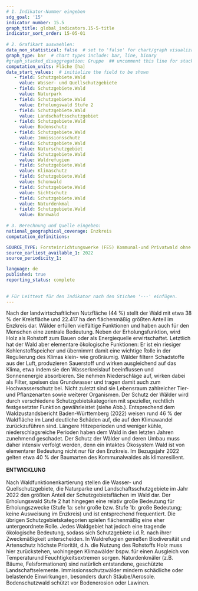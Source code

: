 ```yaml
---
# 1. Indikator-Nummer eingeben 
sdg_goal: '15'
indicator_number: 15.5
graph_title: global_indicators.15-5-title
indicator_sort_order: 15-05-01
 
# 2. Grafikart auswaehlen: 
data_non_statistical: false  # set to 'false' for chart/graph visualization 
graph_type: bar  # chart types include: bar, line, binary 
#graph_stacked_disaggregation: Gruppe  ## uncomment this line for stacked bars. eplace 'Geschlecht' with the field of aggregation. 
computation_units: Fläche [ha] 
data_start_values:  # initialize the field to be shown  
   - field: Schutzgebiete.Wald
     value: Wasser- und Quellschutzgebiete
   - field: Schutzgebiete.Wald
     value: Naturpark
   - field: Schutzgebiete.Wald
     value: Erholungswald Stufe 2
   - field: Schutzgebiete.Wald
     value: Landschaftsschutzgebiet
   - field: Schutzgebiete.Wald
     value: Bodenschutz
   - field: Schutzgebiete.Wald
     value: Immissionsschutz
   - field: Schutzgebiete.Wald
     value: Naturschutzgebiet
   - field: Schutzgebiete.Wald
     value: Waldrefugien
   - field: Schutzgebiete.Wald
     value: Klimaschutz
   - field: Schutzgebiete.Wald
     value: Schonwald
   - field: Schutzgebiete.Wald
     value: Sichtschutz
   - field: Schutzgebiete.Wald
     value: Naturdenkmal
   - field: Schutzgebiete.Wald
     value: Bannwald
          
# 3. Berechnung und Quelle eingeben: 
national_geographical_coverage: Enzkreis
computation_definitions: 

SOURCE_TYPE: Forsteinrichtungswerke (FE5) Kommunal-und Privatwald ohne Staatswald
source_earliest_available_1: 2022
source_periodicity_1: 

language: de   
published: true 
reporting_status: complete
 
 
# Für Leittext für den Indikator nach den Stichen '---' einfügen. 
---
```

Nach der landwirtschaftlichen Nutzfläche (44 %) stellt der Wald mit etwa 38 % der Kreisfläche und 22.417 ha den flächenmäßig größten Anteil im Enzkreis dar. Wälder erfüllen vielfältige Funktionen und haben auch für den Menschen eine zentrale Bedeutung. Neben der Erholungsfunktion, wird Holz als Rohstoff zum Bauen oder als Energiequelle erwirtschaftet. Letztlich hat der Wald aber elementare ökologische Funktionen: Er ist ein riesiger Kohlenstoffspeicher und übernimmt damit eine wichtige Rolle in der Regulierung des Klimas klein- wie großräumig. Wälder filtern Schadstoffe aus der Luft, produzieren Sauerstoff und wirken ausgleichend auf das Klima, etwa indem sie den Wasserkreislauf beeinflussen und Sonnenenergie absorbieren. Sie nehmen Niederschläge auf, wirken dabei als Filter, speisen das Grundwasser und tragen damit auch zum Hochwasserschutz bei. Nicht zuletzt sind sie Lebensraum zahlreicher Tier- und Pflanzenarten sowie weiterer Organismen. Der Schutz der Wälder wird durch verschiedene Schutzgebietskategorien mit spezieller, rechtlich festgesetzter Funktion gewährleistet (siehe Abb.). Entsprechend dem Waldzustandsbericht Baden-Württemberg (2022) weisen rund 46 % der Waldfläche im Land deutliche Schäden auf, die auf den Klimawandel zurückzuführen sind. Längere Hitzeperioden und weniger kühle, niederschlagsreiche Perioden haben dem Wald in den letzten Jahren zunehmend geschadet. Der Schutz der Wälder und deren Umbau muss daher intensiv verfolgt werden, denn ein intaktes Ökosystem Wald ist von elementarer Bedeutung nicht nur für den Enzkreis. Im Bezugsjahr 2022 gelten etwa 40 % der Baumarten des Kommunalwaldes als klimaresilient. <br>
<br>
**ENTWICKLUNG** <br>
<br>
Nach Waldfunktionenkartierung stellen die Wasser- und Quellschutzgebiete, die Naturparke und Landschaftsschutzgebiete im Jahr 2022 den größten Anteil der Schutzgebietsflächen im Wald dar. Der Erholungswald Stufe 2 hat hingegen eine relativ große Bedeutung für Erholungszwecke (Stufe 1a: sehr große bzw. Stufe 1b: große Bedeutung; keine Ausweisung im Enzkreis) und ist entsprechend frequentiert. Die übrigen Schutzgebietskategorien spielen flächenmäßig eine eher untergeordnete Rolle. Jedes Waldgebiet hat jedoch eine tragende ökologische Bedeutung, sodass sich Schutzgebiete i.d.R. nach ihrer Zweckmäßigkeit unterscheiden. In Waldrefugien genießen Biodiversität und Artenschutz höchste Priorität, d.h. die Nutzung des Rohstoffs Holz muss hier zurückstehen, wohingegen Klimawälder bspw. für einen Ausgleich von Temperaturund Feuchtigkeitsextremen sorgen. Naturdenkmäler (z.B. Bäume, Felsformationen) sind natürlich entstandene, geschützte Landschaftselemente. Immissionsschutzwälder mindern schädliche oder belastende Einwirkungen, besonders durch Stäube/Aerosole. Bodenschutzwald schützt vor Bodenerosion oder Lawinen.
